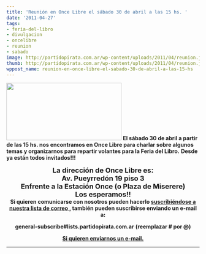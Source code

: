 ```yaml
---
title: 'Reunión en Once Libre el sábado 30 de abril a las 15 hs. '
date: '2011-04-27'
tags:
- feria-del-libro
- divulgacion
- oncelibre
- reunion
- sabado
image: http://partidopirata.com.ar/wp-content/uploads/2011/04/reunion.jpg
thumb: http://partidopirata.com.ar/wp-content/uploads/2011/04/reunion.jpg
wppost_name: reunion-en-once-libre-el-sabado-30-de-abril-a-las-15-hs
---
```


<a href="http://partidopirata.com.ar/wp-content/uploads/2011/04/reunion.jpg"><img class="aligncenter size-medium wp-image-830" title="reunion" src="http://partidopirata.com.ar/wp-content/uploads/2011/04/reunion-300x150.jpg" alt="" width="300" height="150" /></a>
<strong>El sábado 30 de abril a partir de las 15 hs. nos encontramos en Once Libre para charlar sobre algunos temas y organizarnos para repartir volantes para la Feria del Libro.</strong>
<strong>
</strong>
<strong>Desde ya están todos invitados!!!</strong>
<div style="text-align: center;"><span style="font-size: large;"><strong>La dirección de Once Libre es:</strong></span></div>
<div style="text-align: center;"><span style="font-size: large;"><strong>
</strong></span></div>
<div style="text-align: center;"><span style="font-size: large;"><strong>Av. Pueyrredón 19 piso 3 </strong></span></div>
<div style="text-align: center;"><span style="font-size: large;">
</span></div>
<div style="text-align: center;"><span style="font-size: large;"><strong>Enfrente a la Estación Once (o Plaza de Miserere)</strong></span></div>
<div style="text-align: center;"><span style="font-size: large;"><strong> </strong></span></div>
<div style="text-align: center;"><span style="font-size: large;"><strong>Los esperamos!!</strong></span></div>
<div style="text-align: center;"><strong>
</strong></div>
<div style="text-align: center;"><strong>Si quieren comunicarse con nosotros pueden hacerlo <a href="http://lists.partidopirata.com.ar/listinfo.cgi/general-partidopirata.com.ar" target="_blank">suscribiéndose a nuestra lista de correo </a>, también pueden suscribirse enviando un e-mail a:</strong></div>
<div style="text-align: center;"><strong>
</strong></div>
<div style="text-align: center;">

<strong>general-subscribe#lists.partidopirata.com.ar</strong>
<strong>(reemplazar # por @)</strong>

<strong><a href="http://partidopirata.com.ar/contacto">Si quieren enviarnos un e-mail.</a></strong>
<strong>
</strong>

<hr />

<strong> </strong>

</div>
<div style="text-align: center;"><strong>
</strong>
<strong>
</strong></div>
